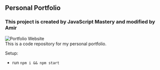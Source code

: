 ## Personal Portfolio

### This project is created by JavaScript Mastery and modified by Amir  

![Portfolio Website](https://portfolio-miroubagui.vercel.app/)  
This is a code repository for my personal portfolio.

Setup:
- run ```npm i && npm start```
